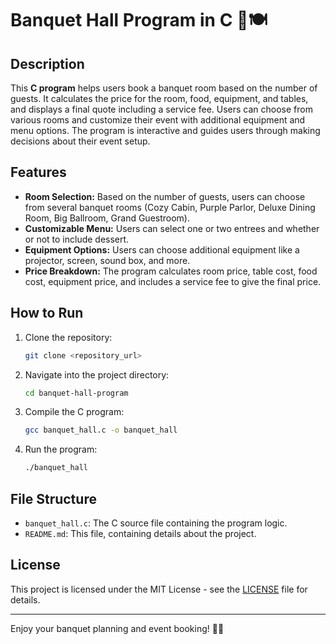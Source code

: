 # Banquet Hall Program in C 🎉🍽️

## Description

This **C program** helps users book a banquet room based on the number of guests. It calculates the price for the room, food, equipment, and tables, and displays a final quote including a service fee. Users can choose from various rooms and customize their event with additional equipment and menu options. The program is interactive and guides users through making decisions about their event setup.

## Features

- **Room Selection:** Based on the number of guests, users can choose from several banquet rooms (Cozy Cabin, Purple Parlor, Deluxe Dining Room, Big Ballroom, Grand Guestroom).
- **Customizable Menu:** Users can select one or two entrees and whether or not to include dessert.
- **Equipment Options:** Users can choose additional equipment like a projector, screen, sound box, and more.
- **Price Breakdown:** The program calculates room price, table cost, food cost, equipment price, and includes a service fee to give the final price.

## How to Run

1. Clone the repository:
    ```bash
    git clone <repository_url>
    ```

2. Navigate into the project directory:
    ```bash
    cd banquet-hall-program
    ```

3. Compile the C program:
    ```bash
    gcc banquet_hall.c -o banquet_hall
    ```

4. Run the program:
    ```bash
    ./banquet_hall
    ```

## File Structure

- `banquet_hall.c`: The C source file containing the program logic.
- `README.md`: This file, containing details about the project.

## License

This project is licensed under the MIT License - see the [LICENSE](LICENSE) file for details.

---

Enjoy your banquet planning and event booking! 🥂🎉
